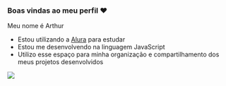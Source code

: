### Boas vindas ao meu perfil ❤️

Meu nome é Arthur 

- Estou utilizando a [Alura](https://www.alura.com.br) para estudar
- Estou me desenvolvendo na linguagem JavaScript
- Utilizo esse espaço para minha organização e compartilhamento dos meus projetos desenvolvidos

![](https://media1.tenor.com/m/Nv550-6u0IsAAAAC/hxh-thumbs.gif)

